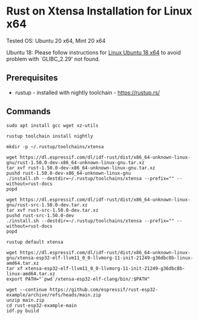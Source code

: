 # Rust on Xtensa Installation for Linux x64

Tested OS: Ubuntu 20 x64, Mint 20 x64

Ubuntu 18: Please follow instructions for [Linux Ubuntu 18 x64](rust-on-xtensa-installation-x86_64-unknown-linux-gnu-bionic.md) to avoid problem with  `GLIBC_2.29' not found.

## Prerequisites

- rustup - installed with nightly toolchain - https://rustup.rs/

## Commands

```
sudo apt install gcc wget xz-utils

rustup toolchain install nightly

mkdir -p ~/.rustup/toolchains/xtensa

wget https://dl.espressif.com/dl/idf-rust/dist/x86_64-unknown-linux-gnu/rust-1.50.0-dev-x86_64-unknown-linux-gnu.tar.xz
tar xvf rust-1.50.0-dev-x86_64-unknown-linux-gnu.tar.xz
pushd rust-1.50.0-dev-x86_64-unknown-linux-gnu
./install.sh --destdir=~/.rustup/toolchains/xtensa --prefix="" --without=rust-docs
popd

wget https://dl.espressif.com/dl/idf-rust/dist/x86_64-unknown-linux-gnu/rust-src-1.50.0-dev.tar.xz
tar xvf rust-src-1.50.0-dev.tar.xz
pushd rust-src-1.50.0-dev
./install.sh --destdir=~/.rustup/toolchains/xtensa --prefix="" --without=rust-docs
popd

rustup default xtensa

wget https://dl.espressif.com/dl/idf-rust/dist/x86_64-unknown-linux-gnu/xtensa-esp32-elf-llvm11_0_0-llvmorg-11-init-21249-g36dbc8b-linux-amd64.tar.xz
tar xf xtensa-esp32-elf-llvm11_0_0-llvmorg-11-init-21249-g36dbc8b-linux-amd64.tar.xz
export PATH="`pwd`/xtensa-esp32-elf-clang/bin/:$PATH"

wget --continue https://github.com/espressif/rust-esp32-example/archive/refs/heads/main.zip
unzip main.zip
cd rust-esp32-example-main
idf.py build
```
